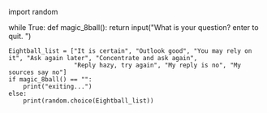 import random

while True:
    def magic_8ball():
        return input("What is your question? enter to quit. ")


    Eightball_list = ["It is certain", "Outlook good", "You may rely on it", "Ask again later", "Concentrate and ask again",
                      "Reply hazy, try again", "My reply is no", "My sources say no"]
    if magic_8ball() == "":
        print("exiting...")
    else:
        print(random.choice(Eightball_list))
